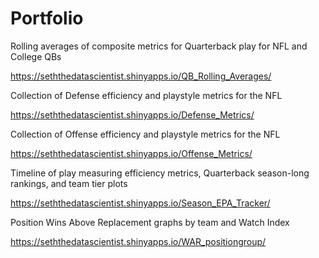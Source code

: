 # Portfolio

Rolling averages of composite metrics for Quarterback play for NFL and College QBs

https://seththedatascientist.shinyapps.io/QB_Rolling_Averages/


Collection of Defense efficiency and playstyle metrics for the NFL

https://seththedatascientist.shinyapps.io/Defense_Metrics/


Collection of Offense efficiency and playstyle metrics for the NFL

https://seththedatascientist.shinyapps.io/Offense_Metrics/


Timeline of play measuring efficiency metrics, Quarterback season-long rankings, and team tier plots

https://seththedatascientist.shinyapps.io/Season_EPA_Tracker/


Position Wins Above Replacement graphs by team and Watch Index

https://seththedatascientist.shinyapps.io/WAR_positiongroup/

